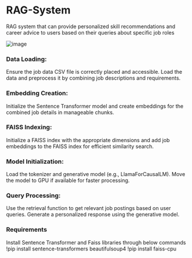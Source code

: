 # RAG-System
RAG system that can provide personalized skill recommendations and career advice to users based on their queries about specific job roles

![image](https://github.com/user-attachments/assets/52b8a42e-1042-4f47-ad7f-66ae109d6de8)



### Data Loading: 
Ensure the job data CSV file is correctly placed and accessible. Load the data and preprocess it by combining job descriptions and requirements.
### Embedding Creation: 
Initialize the Sentence Transformer model and create embeddings for the combined job details in manageable chunks.
### FAISS Indexing: 
Initialize a FAISS index with the appropriate dimensions and add job embeddings to the FAISS index for efficient similarity search.
### Model Initialization: 
Load the tokenizer and generative model (e.g., LlamaForCausalLM). Move the model to GPU if available for faster processing.
### Query Processing: 
Use the retrieval function to get relevant job postings based on user queries. Generate a personalized response using the generative model.

### Requirements
Install Sentence Transformer and Faiss libraries through below commands
!pip install sentence-transformers beautifulsoup4
!pip install faiss-cpu
